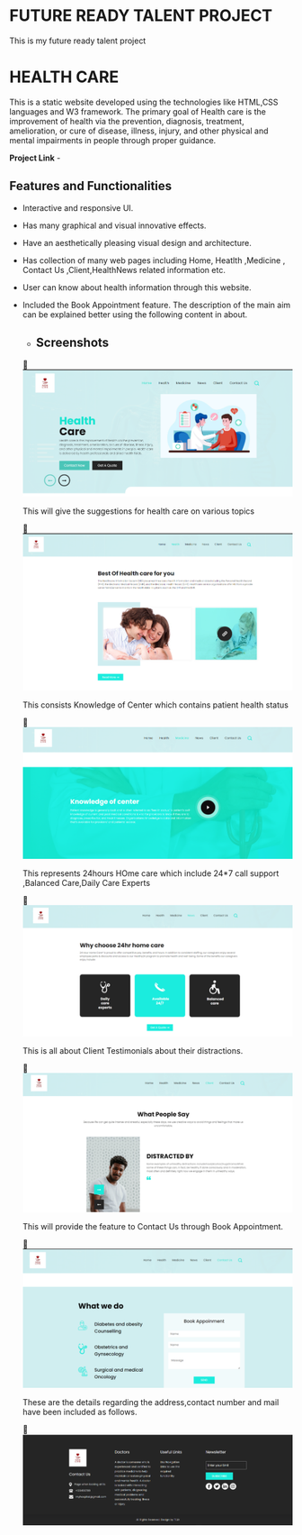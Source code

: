 <h1>FUTURE READY TALENT PROJECT</h1>
This is   my future ready talent project
<h1>HEALTH CARE</h1>
This is a static website developed using the technologies like HTML,CSS languages and W3 framework.
The primary goal of Health care is the improvement of health via the prevention, diagnosis, treatment, amelioration, or cure of disease, illness, injury, and other physical and mental impairments in people through proper guidance.
  
  **Project Link** -
  
  ## Features and Functionalities 

- Interactive and responsive UI.
- Has many graphical and visual innovative effects.
- Have an aesthetically pleasing visual design and architecture.
- Has collection of many web pages including Home, Heatlth ,Medicine , Contact Us ,Client,HealthNews related information etc.
- User can know about health information through this website.
- Included the Book Appointment feature.
  The description of the main aim can be explained better using the following content in about.
  
  - ## Screenshots
 
  
  📸![Screenshot 1](https://github.com/tejakodi200/scshots-frt/blob/4e945bfed45a3f58135d3d3f271bc1ebd60c4038/1.png)
  
  This will give the suggestions for health care on various topics

  📸![Screenshot 2](https://github.com/tejakodi200/scshots-frt/blob/4e945bfed45a3f58135d3d3f271bc1ebd60c4038/2.png)
  
  This consists Knowledge of Center which contains patient health status
  
  📸![Screenshot 3](https://github.com/tejakodi200/scshots-frt/blob/4e945bfed45a3f58135d3d3f271bc1ebd60c4038/3.png)
  
  This represents 24hours HOme care which include 24*7 call support ,Balanced Care,Daily Care Experts
  
  📸![Screenshot 4](https://github.com/tejakodi200/scshots-frt/blob/4e945bfed45a3f58135d3d3f271bc1ebd60c4038/4.png)
  
  This is all about Client Testimonials about their distractions.
  
  📸![Screenshot 5](https://github.com/tejakodi200/scshots-frt/blob/4e945bfed45a3f58135d3d3f271bc1ebd60c4038/5.png)
  
  This will provide the feature to Contact Us through Book Appointment.
  
  📸![Screenshot 6](https://github.com/tejakodi200/scshots-frt/blob/4e945bfed45a3f58135d3d3f271bc1ebd60c4038/6.png)
  
  
  These are the  details regarding the address,contact number and mail have been included as follows.
  
  
  📸![Screenshot 7](https://github.com/tejakodi200/scshots-frt/blob/4e945bfed45a3f58135d3d3f271bc1ebd60c4038/7.png)
 
